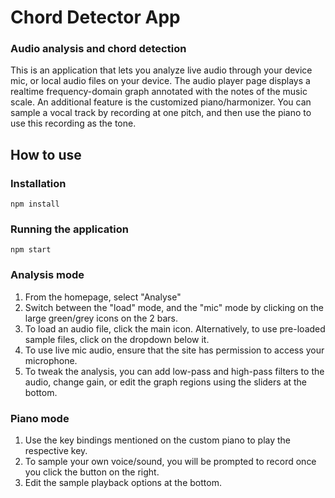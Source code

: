 # Chord Detector App

### Audio analysis and chord detection

This is an application that lets you analyze live audio through your device mic, or local audio files on your device. The audio player page displays a realtime frequency-domain graph annotated with the notes of the music scale.
An additional feature is the customized piano/harmonizer. You can sample a vocal track by recording at one pitch, and then use the piano to use this recording as the tone.


## How to use

### Installation

```npm install```

### Running the application

```npm start```

### Analysis mode

1. From the homepage, select "Analyse"
2. Switch between the "load" mode, and the "mic" mode by clicking on the large green/grey icons on the 2 bars.
3. To load an audio file, click the main icon. Alternatively, to use pre-loaded sample files, click on the dropdown below it.
4. To use live mic audio, ensure that the site has permission to access your microphone.
5. To tweak the analysis, you can add low-pass and high-pass filters to the audio, change gain, or edit the graph regions using the sliders at the bottom.

### Piano mode

1. Use the key bindings mentioned on the custom piano to play the respective key.
2. To sample your own voice/sound, you will be prompted to record once you click the button on the right.
3. Edit the sample playback options at the bottom.

